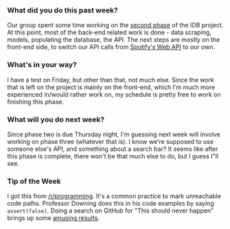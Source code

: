 ### What did you do this past week?
Our group spent some time working on the [second phase](http://www.cs.utexas.edu/users/downing/cs373/projects/IDB2.html)
of the IDB project. At this point, most of the back-end related work is done - 
data scraping, models, populating the database, the API. The next steps are
mostly on the front-end side, to switch our API calls from
[Spotify's Web API](https://developer.spotify.com/web-api/) to our own. 


### What's in your way?

I have a test on Friday, but other than that, not much else. Since the work that
is left on the project is mainly on the front-end, which I'm much more
experienced in/would rather work on, my schedule is pretty free to work on
finishing this phase. 

### What will you do next week?

Since phase two is due Thursday night, I'm guessing next week will involve
working on phase three (whatever that is). I know we're supposed to use someone
else's API, and something about a search bar? It seems like after this phase
is complete, there won't be that much else to do, but I guess I"ll see.

### Tip of the Week
I got this from [/r/programming](https://www.reddit.com/r/programming/). It's
a common practice to mark unreachable code paths. Professor Downing does this
in his code examples by saying `assert(false)`. Doing a search on GitHub for
"This should never happen" brings up some [amusing results](https://github.com/search?q=This+should+never+happen&type=Code&utf8=%E2%9C%93).